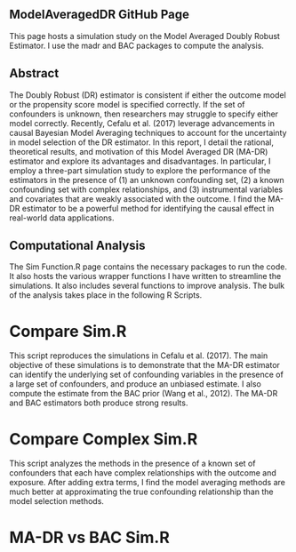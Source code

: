 ## ModelAveragedDR GitHub Page

This page hosts a simulation study on the Model Averaged Doubly Robust Estimator. I use the madr and BAC packages to compute the analysis.

## Abstract

The Doubly Robust (DR) estimator is consistent if either the outcome model or the propensity score model is specified correctly. If the set of confounders is unknown, then researchers may struggle to specify either model correctly. Recently, Cefalu et al. (2017) leverage advancements in causal Bayesian Model Averaging techniques to account for the uncertainty in model selection of the DR estimator. In this report, I detail the rational, theoretical results, and motivation of this Model Averaged DR (MA-DR) estimator and explore its advantages and disadvantages. In particular, I employ a three-part simulation study to explore the performance of the estimators in the presence of (1) an unknown confounding set, (2) a known confounding set with complex relationships, and (3) instrumental variables and covariates that are weakly associated with the outcome. I find the MA-DR estimator to be a powerful method for identifying the causal effect in real-world data applications.

## Computational Analysis

The Sim Function.R page contains the necessary packages to run the code. It also hosts the various wrapper functions I have written to streamline the simulations. It also includes several functions to improve analysis. The bulk of the analysis takes place in the following R Scripts.

# Compare Sim.R

This script reproduces the simulations in Cefalu et al. (2017). The main objective of these simulations is to demonstrate that the MA-DR estimator can identify the underlying set of confounding variables in the presence of a large set of confounders, and produce an unbiased estimate. I also compute the estimate from the BAC prior (Wang et al., 2012). The MA-DR and BAC estimators both produce strong results.

# Compare Complex Sim.R

This script analyzes the methods in the presence of a known set of confounders that each have complex relationships with the outcome and exposure. After adding extra terms, I find the model averaging methods are much better at approximating the true confounding relationship than the model selection methods.

# MA-DR vs BAC Sim.R
